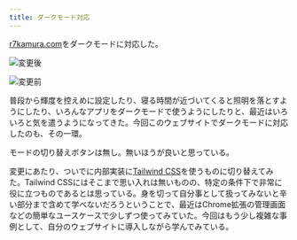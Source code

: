 ```yaml
---
title: ダークモード対応
---
```

[r7kamura.com](https://r7kamura.com/)をダークモードに対応した。

![](https://lh3.googleusercontent.com/Swkcl0xSMSNVUtJJy8hIT0LWrOyYjuEdTIos7Sld4htUet_JyCaRaGKnqKfDB0lCZE-vP2pVxRE5u069wpm1xmJI2Y-unIKB3YTvvazCmlTljfzijGV-ZrAEG7-Ge5HmWv2gkL_Jj0MKWc0rpsyjJg "変更後")

![](https://lh3.googleusercontent.com/F-PQ7-SQ5t8uTOYzJptxmuV_T2r2X6xaeXB5hpjfLqXI0MR3JM46xiiHwWF_6gvPbq8Qpkt5u513qU9ihJSPPi9w7NGFTqWrxdxpOLG8g5fBQpm3-LK5p_OBRaBlgscqAKsdsseN-BpEtvFCpdqROA "変更前")

普段から輝度を控えめに設定したり、寝る時間が近づいてくると照明を落とすようにしたり、いろんなアプリをダークモードで使うようにしたりと、最近はいろいろと気を遣うようになってきた。今回このウェブサイトでダークモードに対応したのも、その一環。

モードの切り替えボタンは無し。無いほうが良いと思っている。

変更にあたり、ついでに内部実装に[Tailwind CSS](https://tailwindcss.com/)を使うものに切り替えてみた。Tailwind CSSにはそこまで思い入れは無いものの、特定の条件下で非常に役に立つものであるとは思っている。身を切って自分事として扱ってみないと辛い部分まで含めて学べないだろうということで、最近はChrome拡張の管理画面などの簡単なユースケースで少しずつ使ってみていた。今回はもう少し複雑な事例として、自分のウェブサイトに導入しながら学んでみている。
